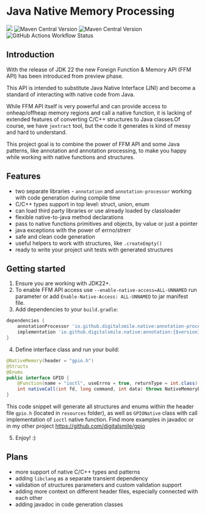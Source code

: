 # Java Native Memory Processing
![](https://img.shields.io/badge/Java-22+-success)
![Maven Central Version](https://img.shields.io/maven-central/v/io.github.digitalsmile.native/annotation?label=annotation)
![Maven Central Version](https://img.shields.io/maven-central/v/io.github.digitalsmile.native/annotation-processor?label=annotation-processor)
![GitHub Actions Workflow Status](https://img.shields.io/github/actions/workflow/status/digitalsmile/native-memory-processor/gradle.yml)
## Introduction
With the release of JDK 22 the new Foreign Function & Memory API (FFM API) has been introduced from preview phase.

This API is intended to substitute Java Native Interface (JNI) and become a standard of interacting with native code from Java.

While FFM API itself is very powerful and can provide access to onheap/offheap memory regions and call a native function, it is lacking of extended features of converting C/C++ structures to Java classes.Of course, we have `jextract` tool, but the code it generates is kind of messy and hard to understand.

This project goal is to combine the power of FFM API and some Java patterns, like annotation and annotation processing, to make you happy while working with native functions and structures.
## Features
- two separate libraries - `annotation` and `annotation-processor` working with code generation during compile time
- C/C++ types support in top level: struct, union, enum
- can load third party libraries or use already loaded by classloader
- flexible native-to-java method declarations
- pass to native functions primitives and objects, by value or just a pointer
- java exceptions with the power of errno/strerr 
- safe and clean code generation
- useful helpers to work with structures, like `.createEmpty()`
- ready to write your project unit tests with generated structures
## Getting started
1) Ensure you are working with JDK22+.
2) To enable FFM API access use `--enable-native-access=ALL-UNNAMED` run parameter or add `Enable-Native-Access: ALL-UNNAMED` to jar manifest file.
3) Add dependencies to your `build.gradle`:
```groovy
dependencies {
    annotationProcessor 'io.github.digitalsmile.native:annotation-processor:{$version}'
    implementation 'io.github.digitalsmile.native:annotation:{$version}'
}
```
4) Define interface class and run your build:
```java
@NativeMemory(header = "gpio.h")
@Structs
@Enums
public interface GPIO {
    @Function(name = "ioctl", useErrno = true, returnType = int.class)
    int nativeCall(int fd, long command, int data) throws NativeMemoryException;
}
```
This code snippet will generate all structures and enums within the header file `gpio.h` (located in `resources` folder), as well as `GPIONative` class with call implementation of `ioctl` native function.
Find more examples in javadoc or in my other project https://github.com/digitalsmile/gpio 

5) Enjoy! :)
## Plans
- more support of native C/C++ types and patterns
- adding `libclang` as a separate transient dependency
- validation of structures parameters and custom validation support
- adding more context on different header files, especially connected with each other
- adding javadoc in code generation classes

